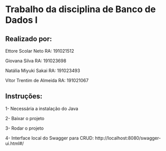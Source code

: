 # Trabalho da disciplina de Banco de Dados I


## Realizado por:
 
Ettore Scolar Neto		    	RA: 191021512

Giovana Silva			         	RA: 191023698

Natália Miyuki Sakai        RA: 191023493

Vitor Trentim de Almeida		RA: 191021067



## Instruções:

1- Necessária a instalação do Java

2- Baixar o projeto

3- Rodar o projeto

4- Interface local do Swagger para CRUD: http://localhost:8080/swagger-ui.html#/

